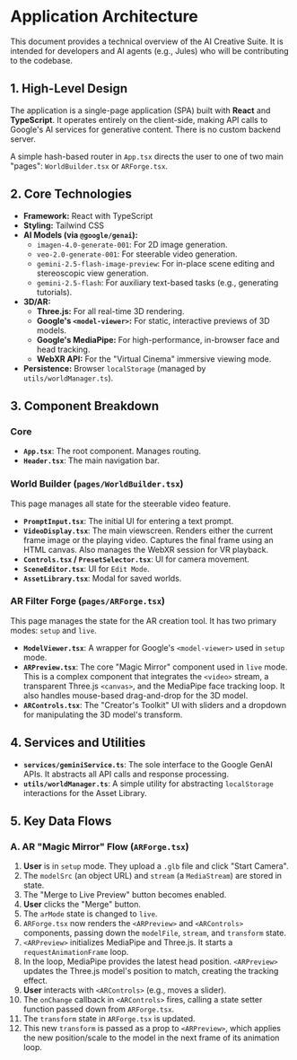 # Application Architecture

This document provides a technical overview of the AI Creative Suite. It is intended for developers and AI agents (e.g., Jules) who will be contributing to the codebase.

## 1. High-Level Design

The application is a single-page application (SPA) built with **React** and **TypeScript**. It operates entirely on the client-side, making API calls to Google's AI services for generative content. There is no custom backend server.

A simple hash-based router in `App.tsx` directs the user to one of two main "pages": `WorldBuilder.tsx` or `ARForge.tsx`.

## 2. Core Technologies

- **Framework:** React with TypeScript
- **Styling:** Tailwind CSS
- **AI Models (via `@google/genai`):**
  - `imagen-4.0-generate-001`: For 2D image generation.
  - `veo-2.0-generate-001`: For steerable video generation.
  - `gemini-2.5-flash-image-preview`: For in-place scene editing and stereoscopic view generation.
  - `gemini-2.5-flash`: For auxiliary text-based tasks (e.g., generating tutorials).
- **3D/AR:**
  - **Three.js:** For all real-time 3D rendering.
  - **Google's `<model-viewer>`:** For static, interactive previews of 3D models.
  - **Google's MediaPipe:** For high-performance, in-browser face and head tracking.
  - **WebXR API:** For the "Virtual Cinema" immersive viewing mode.
- **Persistence:** Browser `localStorage` (managed by `utils/worldManager.ts`).

## 3. Component Breakdown

### Core
- **`App.tsx`**: The root component. Manages routing.
- **`Header.tsx`**: The main navigation bar.

### World Builder (`pages/WorldBuilder.tsx`)
This page manages all state for the steerable video feature.
- **`PromptInput.tsx`**: The initial UI for entering a text prompt.
- **`VideoDisplay.tsx`**: The main viewscreen. Renders either the current frame image or the playing video. Captures the final frame using an HTML canvas. Also manages the WebXR session for VR playback.
- **`Controls.tsx` / `PresetSelector.tsx`**: UI for camera movement.
- **`SceneEditor.tsx`**: UI for `Edit Mode`.
- **`AssetLibrary.tsx`**: Modal for saved worlds.

### AR Filter Forge (`pages/ARForge.tsx`)
This page manages the state for the AR creation tool. It has two primary modes: `setup` and `live`.
- **`ModelViewer.tsx`**: A wrapper for Google's `<model-viewer>` used in `setup` mode.
- **`ARPreview.tsx`**: The core "Magic Mirror" component used in `live` mode. This is a complex component that integrates the `<video>` stream, a transparent Three.js `<canvas>`, and the MediaPipe face tracking loop. It also handles mouse-based drag-and-drop for the 3D model.
- **`ARControls.tsx`**: The "Creator's Toolkit" UI with sliders and a dropdown for manipulating the 3D model's transform.

## 4. Services and Utilities

-   **`services/geminiService.ts`**: The sole interface to the Google GenAI APIs. It abstracts all API calls and response processing.
-   **`utils/worldManager.ts`**: A simple utility for abstracting `localStorage` interactions for the Asset Library.

## 5. Key Data Flows

### A. AR "Magic Mirror" Flow (`ARForge.tsx`)
1.  **User** is in `setup` mode. They upload a `.glb` file and click "Start Camera".
2.  The `modelSrc` (an object URL) and `stream` (a `MediaStream`) are stored in state.
3.  The "Merge to Live Preview" button becomes enabled.
4.  **User** clicks the "Merge" button.
5.  The `arMode` state is changed to `live`.
6.  `ARForge.tsx` now renders the `<ARPreview>` and `<ARControls>` components, passing down the `modelFile`, `stream`, and `transform` state.
7.  `<ARPreview>` initializes MediaPipe and Three.js. It starts a `requestAnimationFrame` loop.
8.  In the loop, MediaPipe provides the latest head position. `<ARPreview>` updates the Three.js model's position to match, creating the tracking effect.
9.  **User** interacts with `<ARControls>` (e.g., moves a slider).
10. The `onChange` callback in `<ARControls>` fires, calling a state setter function passed down from `ARForge.tsx`.
11. The `transform` state in `ARForge.tsx` is updated.
12. This new `transform` is passed as a prop to `<ARPreview>`, which applies the new position/scale to the model in the next frame of its animation loop.